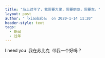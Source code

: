 ```yaml
---
title: "马上过年了，我需要大佬，需要朋友，需要车。"
layout: post
author: "「xiaobaba」 on 2020-1-14 11:20"
header-style: text
tags:
  - 新闻
  - 过年
---
```


<head></head>
<body>
  I need you&nbsp;&nbsp;我在苏比克&nbsp;&nbsp;带我一个好吗？
 <br>
</body>


